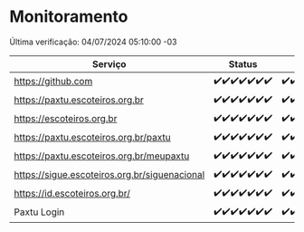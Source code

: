 # Monitoramento

Última verificação: 04/07/2024 05:10:00 -03

|Serviço|Status|Últimas 24h|
|---|---|---|
|https://github.com|<span title="2024-06-27: OK=24">✔️</span><span title="2024-06-28: OK=24">✔️</span><span title="2024-06-29: OK=24">✔️</span><span title="2024-06-30: OK=24">✔️</span><span title="2024-07-01: OK=23">✔️</span><span title="2024-07-02: OK=24">✔️</span><span title="2024-07-03: OK=8">✔️</span>|<span title="03/07/2024 05:10:00 -03 : 200">✔️</span><span title="03/07/2024 06:07:00 -03 : 200">✔️</span><span title="03/07/2024 07:08:00 -03 : 200">✔️</span><span title="03/07/2024 08:06:00 -03 : 200">✔️</span><span title="03/07/2024 09:13:00 -03 : 200">✔️</span><span title="03/07/2024 10:10:00 -03 : 200">✔️</span><span title="03/07/2024 11:07:00 -03 : 200">✔️</span><span title="03/07/2024 12:07:00 -03 : 200">✔️</span><span title="03/07/2024 13:09:00 -03 : 200">✔️</span><span title="03/07/2024 14:03:00 -03 : 200">✔️</span><span title="03/07/2024 15:08:00 -03 : 200">✔️</span><span title="03/07/2024 16:03:00 -03 : 200">✔️</span><span title="03/07/2024 17:07:00 -03 : 200">✔️</span><span title="03/07/2024 18:07:00 -03 : 200">✔️</span><span title="03/07/2024 19:07:00 -03 : 200">✔️</span><span title="03/07/2024 20:08:00 -03 : 200">✔️</span><span title="03/07/2024 21:33:00 -03 : 200">✔️</span><span title="03/07/2024 22:54:00 -03 : 200">✔️</span><span title="03/07/2024 23:27:00 -03 : 200">✔️</span><span title="04/07/2024 00:08:00 -03 : 200">✔️</span><span title="04/07/2024 01:08:00 -03 : 200">✔️</span><span title="04/07/2024 02:08:00 -03 : 200">✔️</span><span title="04/07/2024 03:10:00 -03 : 200">✔️</span><span title="04/07/2024 04:08:00 -03 : 200">✔️</span><span title="04/07/2024 05:09:00 -03 : 200">✔️</span>|
|https://paxtu.escoteiros.org.br|<span title="2024-06-27: OK=24">✔️</span><span title="2024-06-28: OK=24">✔️</span><span title="2024-06-29: OK=24">✔️</span><span title="2024-06-30: OK=24">✔️</span><span title="2024-07-01: OK=23">✔️</span><span title="2024-07-02: OK=24">✔️</span><span title="2024-07-03: OK=8">✔️</span>|<span title="03/07/2024 05:10:00 -03 : 200">✔️</span><span title="03/07/2024 06:07:00 -03 : 200">✔️</span><span title="03/07/2024 07:08:00 -03 : 200">✔️</span><span title="03/07/2024 08:06:00 -03 : 200">✔️</span><span title="03/07/2024 09:13:00 -03 : 200">✔️</span><span title="03/07/2024 10:10:00 -03 : 200">✔️</span><span title="03/07/2024 11:07:00 -03 : 200">✔️</span><span title="03/07/2024 12:07:00 -03 : 200">✔️</span><span title="03/07/2024 13:09:00 -03 : 200">✔️</span><span title="03/07/2024 14:03:00 -03 : 200">✔️</span><span title="03/07/2024 15:08:00 -03 : 200">✔️</span><span title="03/07/2024 16:03:00 -03 : 200">✔️</span><span title="03/07/2024 17:07:00 -03 : 200">✔️</span><span title="03/07/2024 18:07:00 -03 : 200">✔️</span><span title="03/07/2024 19:07:00 -03 : 200">✔️</span><span title="03/07/2024 20:08:00 -03 : 200">✔️</span><span title="03/07/2024 21:33:00 -03 : 200">✔️</span><span title="03/07/2024 22:54:00 -03 : 200">✔️</span><span title="03/07/2024 23:27:00 -03 : 200">✔️</span><span title="04/07/2024 00:08:00 -03 : 200">✔️</span><span title="04/07/2024 01:08:00 -03 : 200">✔️</span><span title="04/07/2024 02:08:00 -03 : 200">✔️</span><span title="04/07/2024 03:10:00 -03 : 200">✔️</span><span title="04/07/2024 04:08:00 -03 : 200">✔️</span><span title="04/07/2024 05:09:00 -03 : 200">✔️</span>|
|https://escoteiros.org.br|<span title="2024-06-27: OK=24">✔️</span><span title="2024-06-28: OK=24">✔️</span><span title="2024-06-29: OK=24">✔️</span><span title="2024-06-30: OK=24">✔️</span><span title="2024-07-01: OK=23">✔️</span><span title="2024-07-02: OK=24">✔️</span><span title="2024-07-03: OK=8">✔️</span>|<span title="03/07/2024 05:10:00 -03 : 200">✔️</span><span title="03/07/2024 06:07:00 -03 : 200">✔️</span><span title="03/07/2024 07:08:00 -03 : 200">✔️</span><span title="03/07/2024 08:06:00 -03 : 0">❌</span><span title="03/07/2024 09:13:00 -03 : 200">✔️</span><span title="03/07/2024 10:10:00 -03 : 200">✔️</span><span title="03/07/2024 11:07:00 -03 : 200">✔️</span><span title="03/07/2024 12:07:00 -03 : 200">✔️</span><span title="03/07/2024 13:09:00 -03 : 200">✔️</span><span title="03/07/2024 14:03:00 -03 : 200">✔️</span><span title="03/07/2024 15:08:00 -03 : 200">✔️</span><span title="03/07/2024 16:03:00 -03 : 200">✔️</span><span title="03/07/2024 17:07:00 -03 : 200">✔️</span><span title="03/07/2024 18:07:00 -03 : 200">✔️</span><span title="03/07/2024 19:07:00 -03 : 200">✔️</span><span title="03/07/2024 20:08:00 -03 : 200">✔️</span><span title="03/07/2024 21:33:00 -03 : 200">✔️</span><span title="03/07/2024 22:55:00 -03 : 200">✔️</span><span title="03/07/2024 23:27:00 -03 : 200">✔️</span><span title="04/07/2024 00:08:00 -03 : 200">✔️</span><span title="04/07/2024 01:08:00 -03 : 200">✔️</span><span title="04/07/2024 02:08:00 -03 : 200">✔️</span><span title="04/07/2024 03:10:00 -03 : 200">✔️</span><span title="04/07/2024 04:08:00 -03 : 200">✔️</span><span title="04/07/2024 05:09:00 -03 : 200">✔️</span>|
|https://paxtu.escoteiros.org.br/paxtu|<span title="2024-06-27: OK=24">✔️</span><span title="2024-06-28: OK=24">✔️</span><span title="2024-06-29: OK=24">✔️</span><span title="2024-06-30: OK=24">✔️</span><span title="2024-07-01: OK=23">✔️</span><span title="2024-07-02: OK=24">✔️</span><span title="2024-07-03: OK=8">✔️</span>|<span title="03/07/2024 05:10:00 -03 : 200">✔️</span><span title="03/07/2024 06:07:00 -03 : 200">✔️</span><span title="03/07/2024 07:08:00 -03 : 200">✔️</span><span title="03/07/2024 08:06:00 -03 : 200">✔️</span><span title="03/07/2024 09:13:00 -03 : 200">✔️</span><span title="03/07/2024 10:10:00 -03 : 200">✔️</span><span title="03/07/2024 11:07:00 -03 : 200">✔️</span><span title="03/07/2024 12:07:00 -03 : 200">✔️</span><span title="03/07/2024 13:09:00 -03 : 200">✔️</span><span title="03/07/2024 14:03:00 -03 : 200">✔️</span><span title="03/07/2024 15:09:00 -03 : 200">✔️</span><span title="03/07/2024 16:03:00 -03 : 200">✔️</span><span title="03/07/2024 17:07:00 -03 : 200">✔️</span><span title="03/07/2024 18:07:00 -03 : 200">✔️</span><span title="03/07/2024 19:07:00 -03 : 200">✔️</span><span title="03/07/2024 20:08:00 -03 : 200">✔️</span><span title="03/07/2024 21:33:00 -03 : 200">✔️</span><span title="03/07/2024 22:55:00 -03 : 200">✔️</span><span title="03/07/2024 23:27:00 -03 : 200">✔️</span><span title="04/07/2024 00:08:00 -03 : 200">✔️</span><span title="04/07/2024 01:08:00 -03 : 200">✔️</span><span title="04/07/2024 02:08:00 -03 : 200">✔️</span><span title="04/07/2024 03:10:00 -03 : 200">✔️</span><span title="04/07/2024 04:08:00 -03 : 200">✔️</span><span title="04/07/2024 05:10:00 -03 : 200">✔️</span>|
|https://paxtu.escoteiros.org.br/meupaxtu|<span title="2024-06-27: OK=24">✔️</span><span title="2024-06-28: OK=24">✔️</span><span title="2024-06-29: OK=24">✔️</span><span title="2024-06-30: OK=24">✔️</span><span title="2024-07-01: OK=23">✔️</span><span title="2024-07-02: OK=24">✔️</span><span title="2024-07-03: OK=8">✔️</span>|<span title="03/07/2024 05:10:00 -03 : 200">✔️</span><span title="03/07/2024 06:07:00 -03 : 200">✔️</span><span title="03/07/2024 07:08:00 -03 : 200">✔️</span><span title="03/07/2024 08:06:00 -03 : 200">✔️</span><span title="03/07/2024 09:13:00 -03 : 200">✔️</span><span title="03/07/2024 10:10:00 -03 : 200">✔️</span><span title="03/07/2024 11:07:00 -03 : 200">✔️</span><span title="03/07/2024 12:07:00 -03 : 200">✔️</span><span title="03/07/2024 13:09:00 -03 : 200">✔️</span><span title="03/07/2024 14:03:00 -03 : 200">✔️</span><span title="03/07/2024 15:09:00 -03 : 200">✔️</span><span title="03/07/2024 16:03:00 -03 : 200">✔️</span><span title="03/07/2024 17:07:00 -03 : 200">✔️</span><span title="03/07/2024 18:07:00 -03 : 200">✔️</span><span title="03/07/2024 19:07:00 -03 : 200">✔️</span><span title="03/07/2024 20:08:00 -03 : 200">✔️</span><span title="03/07/2024 21:33:00 -03 : 200">✔️</span><span title="03/07/2024 22:55:00 -03 : 200">✔️</span><span title="03/07/2024 23:27:00 -03 : 200">✔️</span><span title="04/07/2024 00:08:00 -03 : 200">✔️</span><span title="04/07/2024 01:08:00 -03 : 200">✔️</span><span title="04/07/2024 02:08:00 -03 : 200">✔️</span><span title="04/07/2024 03:10:00 -03 : 200">✔️</span><span title="04/07/2024 04:08:00 -03 : 200">✔️</span><span title="04/07/2024 05:10:00 -03 : 200">✔️</span>|
|https://sigue.escoteiros.org.br/siguenacional|<span title="2024-06-27: OK=24">✔️</span><span title="2024-06-28: OK=24">✔️</span><span title="2024-06-29: OK=24">✔️</span><span title="2024-06-30: OK=24">✔️</span><span title="2024-07-01: OK=23">✔️</span><span title="2024-07-02: OK=24">✔️</span><span title="2024-07-03: OK=8">✔️</span>|<span title="03/07/2024 05:10:00 -03 : 200">✔️</span><span title="03/07/2024 06:07:00 -03 : 200">✔️</span><span title="03/07/2024 07:08:00 -03 : 200">✔️</span><span title="03/07/2024 08:06:00 -03 : 200">✔️</span><span title="03/07/2024 09:13:00 -03 : 200">✔️</span><span title="03/07/2024 10:10:00 -03 : 200">✔️</span><span title="03/07/2024 11:07:00 -03 : 200">✔️</span><span title="03/07/2024 12:07:00 -03 : 200">✔️</span><span title="03/07/2024 13:09:00 -03 : 200">✔️</span><span title="03/07/2024 14:03:00 -03 : 200">✔️</span><span title="03/07/2024 15:09:00 -03 : 200">✔️</span><span title="03/07/2024 16:03:00 -03 : 200">✔️</span><span title="03/07/2024 17:07:00 -03 : 200">✔️</span><span title="03/07/2024 18:07:00 -03 : 200">✔️</span><span title="03/07/2024 19:07:00 -03 : 200">✔️</span><span title="03/07/2024 20:08:00 -03 : 200">✔️</span><span title="03/07/2024 21:33:00 -03 : 200">✔️</span><span title="03/07/2024 22:55:00 -03 : 200">✔️</span><span title="03/07/2024 23:27:00 -03 : 200">✔️</span><span title="04/07/2024 00:08:00 -03 : 200">✔️</span><span title="04/07/2024 01:08:00 -03 : 200">✔️</span><span title="04/07/2024 02:08:00 -03 : 200">✔️</span><span title="04/07/2024 03:10:00 -03 : 200">✔️</span><span title="04/07/2024 04:08:00 -03 : 200">✔️</span><span title="04/07/2024 05:10:00 -03 : 200">✔️</span>|
|https://id.escoteiros.org.br/|<span title="2024-06-27: OK=24">✔️</span><span title="2024-06-28: OK=24">✔️</span><span title="2024-06-29: OK=24">✔️</span><span title="2024-06-30: OK=24">✔️</span><span title="2024-07-01: OK=23">✔️</span><span title="2024-07-02: OK=24">✔️</span><span title="2024-07-03: OK=8">✔️</span>|<span title="03/07/2024 05:10:00 -03 : 200">✔️</span><span title="03/07/2024 06:07:00 -03 : 200">✔️</span><span title="03/07/2024 07:08:00 -03 : 200">✔️</span><span title="03/07/2024 08:06:00 -03 : 200">✔️</span><span title="03/07/2024 09:13:00 -03 : 200">✔️</span><span title="03/07/2024 10:10:00 -03 : 200">✔️</span><span title="03/07/2024 11:07:00 -03 : 200">✔️</span><span title="03/07/2024 12:07:00 -03 : 200">✔️</span><span title="03/07/2024 13:09:00 -03 : 200">✔️</span><span title="03/07/2024 14:03:00 -03 : 200">✔️</span><span title="03/07/2024 15:09:00 -03 : 200">✔️</span><span title="03/07/2024 16:03:00 -03 : 200">✔️</span><span title="03/07/2024 17:07:00 -03 : 200">✔️</span><span title="03/07/2024 18:07:00 -03 : 200">✔️</span><span title="03/07/2024 19:07:00 -03 : 200">✔️</span><span title="03/07/2024 20:08:00 -03 : 200">✔️</span><span title="03/07/2024 21:33:00 -03 : 200">✔️</span><span title="03/07/2024 22:55:00 -03 : 200">✔️</span><span title="03/07/2024 23:27:00 -03 : 200">✔️</span><span title="04/07/2024 00:08:00 -03 : 200">✔️</span><span title="04/07/2024 01:08:00 -03 : 200">✔️</span><span title="04/07/2024 02:08:00 -03 : 200">✔️</span><span title="04/07/2024 03:10:00 -03 : 200">✔️</span><span title="04/07/2024 04:08:00 -03 : 200">✔️</span><span title="04/07/2024 05:10:00 -03 : 200">✔️</span>|
|Paxtu Login|<span title="2024-06-27: OK=24">✔️</span><span title="2024-06-28: OK=24">✔️</span><span title="2024-06-29: OK=24">✔️</span><span title="2024-06-30: OK=24">✔️</span><span title="2024-07-01: OK=23">✔️</span><span title="2024-07-02: OK=24">✔️</span><span title="2024-07-03: OK=8">✔️</span>|<span title="03/07/2024 05:10:00 -03 : 200">✔️</span><span title="03/07/2024 06:07:00 -03 : 200">✔️</span><span title="03/07/2024 07:08:00 -03 : 200">✔️</span><span title="03/07/2024 08:06:00 -03 : 200">✔️</span><span title="03/07/2024 09:13:00 -03 : 200">✔️</span><span title="03/07/2024 10:10:00 -03 : 200">✔️</span><span title="03/07/2024 11:07:00 -03 : 200">✔️</span><span title="03/07/2024 12:07:00 -03 : 200">✔️</span><span title="03/07/2024 13:09:00 -03 : 200">✔️</span><span title="03/07/2024 14:03:00 -03 : 200">✔️</span><span title="03/07/2024 15:09:00 -03 : 200">✔️</span><span title="03/07/2024 16:03:00 -03 : 200">✔️</span><span title="03/07/2024 17:07:00 -03 : 200">✔️</span><span title="03/07/2024 18:07:00 -03 : 200">✔️</span><span title="03/07/2024 19:07:00 -03 : 200">✔️</span><span title="03/07/2024 20:08:00 -03 : 200">✔️</span><span title="03/07/2024 21:33:00 -03 : 200">✔️</span><span title="03/07/2024 22:55:00 -03 : 200">✔️</span><span title="03/07/2024 23:27:00 -03 : 200">✔️</span><span title="04/07/2024 00:08:00 -03 : 200">✔️</span><span title="04/07/2024 01:08:00 -03 : 200">✔️</span><span title="04/07/2024 02:08:00 -03 : 200">✔️</span><span title="04/07/2024 03:10:00 -03 : 200">✔️</span><span title="04/07/2024 04:08:00 -03 : 200">✔️</span><span title="04/07/2024 05:10:00 -03 : 200">✔️</span>|
